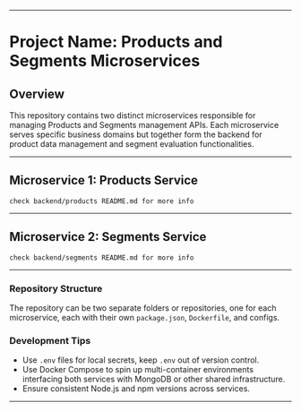 
***

# Project Name: Products and Segments Microservices

## Overview
This repository contains two distinct microservices responsible for managing Products and Segments management APIs. Each microservice serves specific business domains but together form the backend for product data management and segment evaluation functionalities.

***

## Microservice 1: Products Service
`check backend/products README.md for more info`
***

## Microservice 2: Segments Service
`check backend/segments README.md for more info`
***

### Repository Structure

The repository can be two separate folders or repositories, one for each microservice, each with their own `package.json`, `Dockerfile`, and configs.

### Development Tips

- Use `.env` files for local secrets, keep `.env` out of version control.
- Use Docker Compose to spin up multi-container environments interfacing both services with MongoDB or other shared infrastructure.
- Ensure consistent Node.js and npm versions across services.

***
